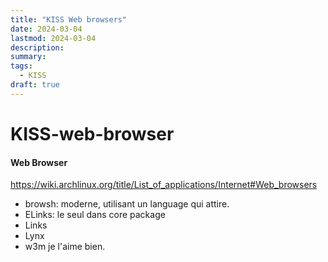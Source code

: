 ```yaml
---
title: "KISS Web browsers"
date: 2024-03-04
lastmod: 2024-03-04
description:
summary:
tags:
  - KISS
draft: true
---
```


# KISS-web-browser

#### Web Browser

https://wiki.archlinux.org/title/List_of_applications/Internet#Web_browsers

- browsh: moderne, utilisant un language qui attire.
- ELinks: le seul dans core package
- Links
- Lynx
- w3m je l'aime bien.
